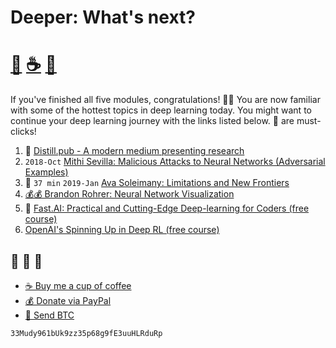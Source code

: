 # Deeper: What's next?
# [🐳][x2] [☕️][x0] [🧧][x1]

If you've finished all five modules, congratulations! 🎉🎉 You are now familiar
with some of the hottest topics in deep learning today. You might want to continue
your deep learning journey with the links listed below. 🚀 are must-clicks!

1. 🚀 [Distill.pub - A modern medium presenting research][r3]
2. `2018-Oct` [Mithi Sevilla: Malicious Attacks to Neural Networks (Adversarial Examples)][r1]
3. 🚀 `37 min` `2019-Jan` [Ava Soleimany: Limitations and New Frontiers][v3]
4. [💰💰 Brandon Rohrer: Neural Network Visualization][v1]
5. 🚀 [Fast.AI: Practical and Cutting-Edge Deep-learning for Coders (free course)][v2]
6. [OpenAI's Spinning Up in Deep RL (free course)][r2]


## 🐳 🐳 🐳
- [☕️ Buy me a cup of coffee][x0]
- [💰 Donate via PayPal][x1]
- [💙 Send BTC][x2]

```
33Mudy961bUk9zz35p68g9fE3uuHLRduRp
```

[x0]: https://ko-fi.com/minimithi "Buy me a cup of coffee!"
[x1]: https://paypal.me/minimithi "Donate with PayPal"
[x2]: #-- "33Mudy961bUk9zz35p68g9fE3uuHLRduRp"

[r1]: https://hackernoon.com/malicious-attacks-to-neural-networks-8b966793dfe1
[r2]: https://spinningup.openai.com/en/latest/
[r3]: https://distill.pub/

[v1]: https://end-to-end-machine-learning.teachable.com/p/neural-network-visualization
[v2]: https://www.fast.ai/
[v3]: http://introtodeeplearning.com/
